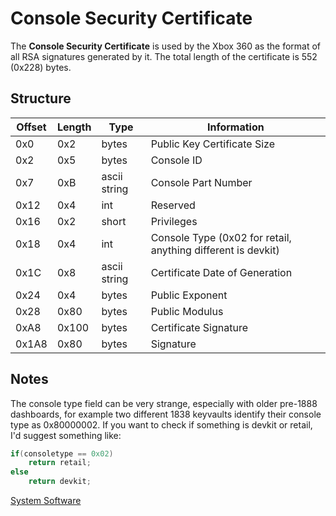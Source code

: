 # Console Security Certificate

The **Console Security Certificate** is used by the Xbox 360 as the
format of all RSA signatures generated by it. The total length of the
certificate is 552 (0x228) bytes.

## Structure

| Offset | Length | Type         | Information                                                  |
| ------ | ------ | ------------ | ------------------------------------------------------------ |
| 0x0    | 0x2    | bytes        | Public Key Certificate Size                                  |
| 0x2    | 0x5    | bytes        | Console ID                                                   |
| 0x7    | 0xB    | ascii string | Console Part Number                                          |
| 0x12   | 0x4    | int          | Reserved                                                     |
| 0x16   | 0x2    | short        | Privileges                                                   |
| 0x18   | 0x4    | int          | Console Type (0x02 for retail, anything different is devkit) |
| 0x1C   | 0x8    | ascii string | Certificate Date of Generation                               |
| 0x24   | 0x4    | bytes        | Public Exponent                                              |
| 0x28   | 0x80   | bytes        | Public Modulus                                               |
| 0xA8   | 0x100  | bytes        | Certificate Signature                                        |
| 0x1A8  | 0x80   | bytes        | Signature                                                    |

## Notes

The console type field can be very strange, especially with older
pre-1888 dashboards, for example two different 1838 keyvaults identify
their console type as 0x80000002. If you want to check if something is
devkit or retail, I'd suggest something like:

```c
if(consoletype == 0x02)
    return retail;
else
    return devkit;
```

[System Software](System_Software)

